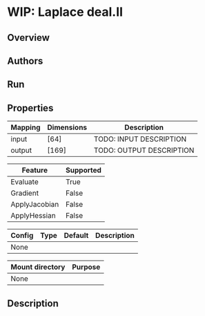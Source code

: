 # WIP: Laplace deal.II
## Overview
## Authors
## Run
## Properties

Mapping | Dimensions | Description
---|---|---
input | [64] | TODO: INPUT DESCRIPTION
output | [169] | TODO: OUTPUT DESCRIPTION

Feature | Supported
---|---
Evaluate | True
Gradient | False
ApplyJacobian | False
ApplyHessian | False

Config | Type | Default | Description
---|---|---|---
None | | |

Mount directory | Purpose
---|---
None |
## Description

